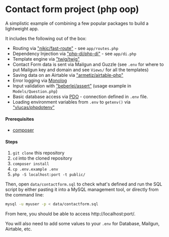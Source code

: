 # Contact form project (php oop)
A simplistic example of combining a few popular packages to build a lightweight app.

It includes the following out of the box:
- Routing via ["nikic/fast-route"](https://github.com/nikic/FastRoute) - see `app/routes.php`
- Dependency Injection via ["php-di/php-di"](https://github.com/PHP-DI/PHP-DI) - see `app/di.php`
- Template engine via ["twig/twig"](http://twig.sensiolabs.org/)
- Contact Form data is sent via Mailgun and Guzzle (see `.env` for where to put Mailgun key and domain and see `Views/` for all the templates)
- Saving data on an Airtable via ["armetiz/airtable-php"](https://github.com/armetiz/airtable-php)
- Error logging via [Monolog](https://github.com/Seldaek/monolog)
- Input validation with ["beberlei/assert"](https://github.com/beberlei/assert) (usage example in `Models/Question.php`)
- Basic database access via [PDO](http://php.net/manual/en/book.pdo.php) - connection defined in `.env` file.
- Loading environment variables from `.env` to `getenv()` via ["vlucas/phpdotenv"](https://github.com/vlucas/phpdotenv)

#### Prerequisites
* [composer](https://getcomposer.org)

#### Steps
1. `git clone` this repository
2. `cd` into the cloned repository
3. `composer install`
4. `cp .env.example .env`
5. `php -S localhost:port -t public/`

Then, open `data/contactform.sql` to check what's defined and run the SQL script by either pasting it into a MySQL management tool, or directly from the command line:

```bash
mysql -u myuser -p < data/contactform.sql

```
From here, you should be able to access http://localhost:port/. 

You will also need to add some values to your `.env` for Database, Mailgun, Airtable, etc.


